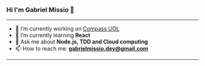 ### Hi I'm Gabriel Missio 👋

---

- 🔭 I’m currently working on [Compass UOL](https://compass.uol/)
- 🌱 I’m currently learning **React**
- 💬 Ask me about **Node.js, TDD and Cloud computing**
- 📫 How to reach me: **gabrielmissio.dev@gmail.com**

---

